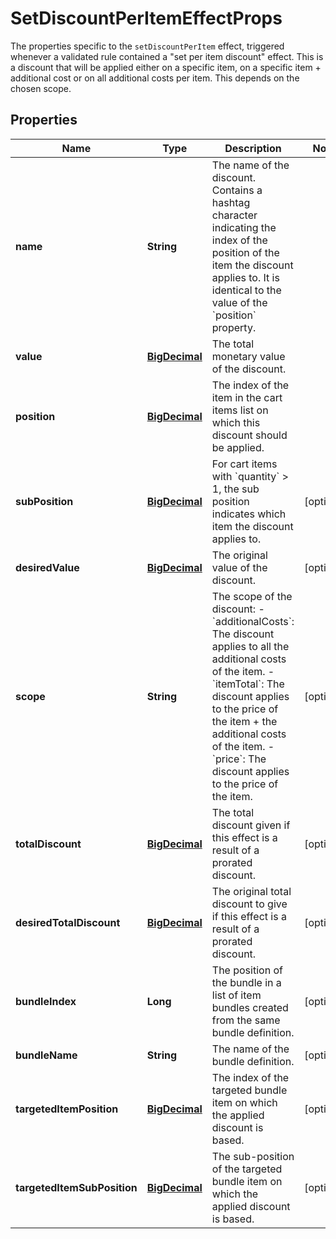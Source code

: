 

# SetDiscountPerItemEffectProps

The properties specific to the `setDiscountPerItem` effect, triggered whenever a validated rule contained a \"set per item discount\" effect. This is a discount that will be applied either on a specific item, on a specific item + additional cost or on all additional costs per item. This depends on the chosen scope. 
## Properties

Name | Type | Description | Notes
------------ | ------------- | ------------- | -------------
**name** | **String** | The name of the discount. Contains a hashtag character indicating the index of the position of the item the discount applies to. It is identical to the value of the &#x60;position&#x60; property.  | 
**value** | [**BigDecimal**](BigDecimal.md) | The total monetary value of the discount. | 
**position** | [**BigDecimal**](BigDecimal.md) | The index of the item in the cart items list on which this discount should be applied. | 
**subPosition** | [**BigDecimal**](BigDecimal.md) | For cart items with &#x60;quantity&#x60; &gt; 1, the sub position indicates which item the discount applies to.  |  [optional]
**desiredValue** | [**BigDecimal**](BigDecimal.md) | The original value of the discount. |  [optional]
**scope** | **String** | The scope of the discount: - &#x60;additionalCosts&#x60;: The discount applies to all the additional costs of the item. - &#x60;itemTotal&#x60;: The discount applies to the price of the item + the additional costs of the item. - &#x60;price&#x60;: The discount applies to the price of the item.  |  [optional]
**totalDiscount** | [**BigDecimal**](BigDecimal.md) | The total discount given if this effect is a result of a prorated discount. |  [optional]
**desiredTotalDiscount** | [**BigDecimal**](BigDecimal.md) | The original total discount to give if this effect is a result of a prorated discount. |  [optional]
**bundleIndex** | **Long** | The position of the bundle in a list of item bundles created from the same bundle definition. |  [optional]
**bundleName** | **String** | The name of the bundle definition. |  [optional]
**targetedItemPosition** | [**BigDecimal**](BigDecimal.md) | The index of the targeted bundle item on which the applied discount is based. |  [optional]
**targetedItemSubPosition** | [**BigDecimal**](BigDecimal.md) | The sub-position of the targeted bundle item on which the applied discount is based.  |  [optional]



